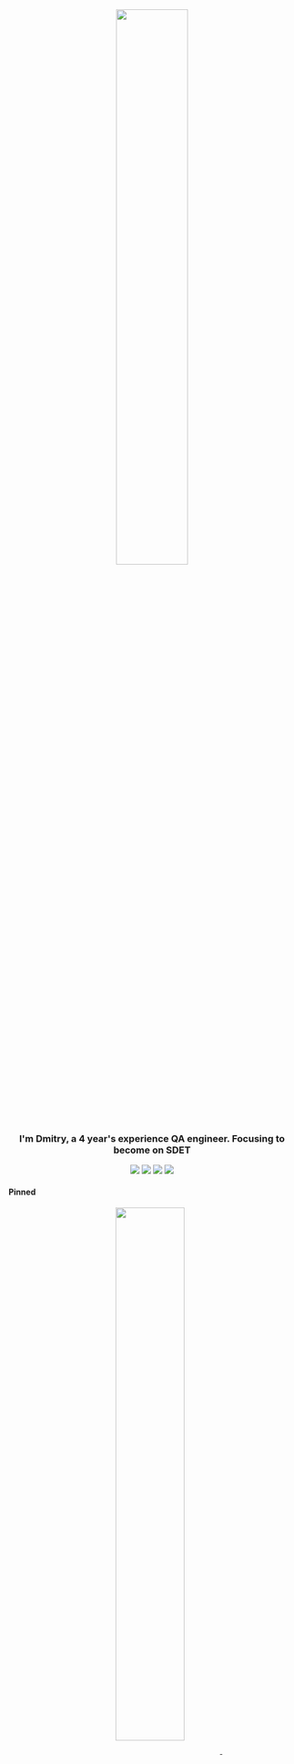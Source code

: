 <div align="center">
<img src="https://rishavanand.github.io/static/images/greetings.gif" align="center" style="width: 50%" />
</div>

### <div align="center">I'm Dmitry, a  4 year's experience QA engineer. Focusing to become on SDET</div> 

<p align="center">
   <a href="https://t.me/TheComrad24"><img src="https://img.shields.io/badge/-Telegram-blue?color=blue&logo=telegram&logoColor=white"/></a>
   <a href="https://github.com/TheComrad24"><img src="https://img.shields.io/badge/-Github-000?style=flat&logo=Github&logoColor=white"/></a>
   <a href=""><img src="https://img.shields.io/badge/-LinkedIn-blue?style=flat&logo=Linkedin&logoColor=white"/></a>
   <a href="mailto:chertsov0224@yandex.ru"><img src="https://img.shields.io/badge/-Email-yellow?style=flat mailto:chertsov0224@yandex.ru"/></a>
</p>





<!-- Pinned Repositories -->
#### Pinned

<p align="center">
<a href="https://github.com/TheComrad24/reqresApiTesting">
<img width='49%' align="center" src="https://github-readme-stats.vercel.app/api/pin/?username=TheComrad24&repo=reqresApiTesting&border_color=02D892&bg_color=0D1117&title_color=C9D1D9&text_color=8B949E&icon_color=02D892" />
</a>
<span>&nbsp;</span>
<a href="https://github.com/TheComrad24/reqresApiTesting">
<img width='49%' align="center"src="https://github-readme-stats.vercel.app/api/pin/?username=TheComrad24&repo=reqresApiTesting&border_color=02D892&bg_color=0D1117&title_color=C9D1D9&text_color=8B949E&icon_color=02D892" />
</a>
</p>

